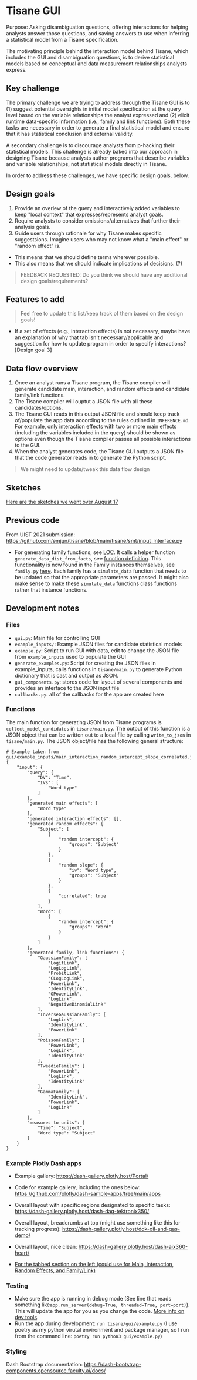 # Tisane GUI
Purpose: Asking disambiguation questions, offering interactions for helping analysts answer those questions, and saving answers to use when inferring a statistical model from a Tisane specification.

The motivating principle behind the interaction model behind Tisane, which includes the GUI and disambiguation questions, is to derive statistical models based on conceptual and data measurement relationships analysts express.

## Key challenge
The primary challenge we are trying to address through the Tisane GUI is to (1) suggest potential oversights in initial model specification at the query level based on the variable relationships the analyst expressed and (2) elicit runtime data-specific information (i.e., family and link functions). Both these tasks are necessary in order to generate a final statistical model and ensure that it has statistical conclusion and external validity.

A secondary challenge is to discourage analysts from p-hacking their statistical models. This challenge is already baked into our approach in designing Tisane because analysts author programs that describe variables and variable relationships, not statistical models directly in Tisane.

In order to address these challenges, we have specific design goals, below.

## Design goals
1. Provide an overiew of the query and interactively added variables to keep "local context" that expresses/represents analyst goals.  
2. Require analysts to consider omissions/alternatives that further their analysis goals.
3. Guide users through rationale for why Tisane makes specific suggestsions. Imagine users who may not know what a "main effect" or "random effect" is.
- This means that we should define terms wherever possible.
- This also means that we should indicate implications of decisions. (?)
> FEEDBACK REQUESTED: Do you think we should have any additional design goals/requirements?


## Features to add
> Feel free to update this list/keep track of them based on the design goals!
- If a set of effects (e.g., interaction effects) is not necessary, maybe have an explanation of why that tab isn't necessary/applicable and suggestion for how to update program in order to specify interactions?  [Design goal 3]

## Data flow overview
1. Once an analyst runs a Tisane program, the Tisane compiler will generate candidate main, interaction, and random effects and candidate family/link functions.
2. The Tisane compiler will ouptut a JSON file with all these candidates/options.
3. The Tisane GUI reads in this output JSON file and should keep track of/populate the app data according to the rules outlined in ``INFERENCE.md``. For example, only interaction effects with two or more main effects (including the variables included in the query) should be shown as options even though the Tisane compiler passes all possible interactions to the GUI.
4. When the analyst generates code, the Tisane GUI outputs a JSON file that the code generator reads in to generate the Python script.
> We might need to update/tweak this data flow design

## Sketches
[Here are the sketches we went over August 17](https://drive.google.com/file/d/1IPP6tfCSAZF2ogX4PJFo-d_d1OcLbRjK/view?usp=sharing)

## Previous code
From UIST 2021 submission: https://github.com/emjun/tisane/blob/main/tisane/smt/input_interface.py
- For generating family functions, see [LOC](https://github.com/emjun/tisane/blob/ed845debe44e5f1bf22b7ecabc1989c4df89a2f1/tisane/smt/input_interface.py#L670). It calls a helper function ``generate_data_dist_from_facts``, see [function definition](https://github.com/emjun/tisane/blob/ed845debe44e5f1bf22b7ecabc1989c4df89a2f1/tisane/helpers.py#L15). This functionality is now found in the Family instances themselves, see ``family.py`` [here](tisane/family.py). Each family has a ``simulate_data`` function that needs to be updated so that the appropriate parameters are passed. It might also make sense to make these ``simulate_data`` functions class functions rather that instance functions.

## Development notes
### Files
- `gui.py`: Main file for controlling GUI
- `example_inputs/`: Example JSON files for candidate statistical models
- `example.py`: Script to run GUI with data, edit to change the JSON file from `example_inputs` used to populate the GUI
- `generate_examples.py`: Script for creating the JSON files in example_inputs, calls functions in `tisane/main.py` to generate Python dictionary that is cast and output as JSON.
- `gui_components.py`: stores code for layout of several components and provides an interface to the JSON input file
- `callbacks.py`: all of the callbacks for the app are created here

### Functions
The main function for generating JSON from Tisane programs is `collect_model_candidates` in `tisane/main.py`. The output of this function is a JSON object that can be written out to a local file by calling `write_to_json` in `tisane/main.py`. The JSON object/file has the following general structure:
```
# Example taken from gui/example_inputs/main_interaction_random_intercept_slope_correlated.json
{
    "input": {
        "query": {
            "DV": "Time",
            "IVs": [
                "Word type"
            ]
        },
        "generated main effects": [
            "Word type"
        ],
        "generated interaction effects": [],
        "generated random effects": {
            "Subject": [
                {
                    "random intercept": {
                        "groups": "Subject"
                    }
                },
                {
                    "random slope": {
                        "iv": "Word type",
                        "groups": "Subject"
                    }
                },
                {
                    "correlated": true
                }
            ],
            "Word": [
                {
                    "random intercept": {
                        "groups": "Word"
                    }
                }
            ]
        },
        "generated family, link functions": {
            "GaussianFamily": [
                "LogitLink",
                "LogLogLink",
                "ProbitLink",
                "CLogLogLink",
                "PowerLink",
                "IdentityLink",
                "OPowerLink",
                "LogLink",
                "NegativeBinomialLink"
            ],
            "InverseGaussianFamily": [
                "LogLink",
                "IdentityLink",
                "PowerLink"
            ],
            "PoissonFamily": [
                "PowerLink",
                "LogLink",
                "IdentityLink"
            ],
            "TweedieFamily": [
                "PowerLink",
                "LogLink",
                "IdentityLink"
            ],
            "GammaFamily": [
                "IdentityLink",
                "PowerLink",
                "LogLink"
            ]
        },
        "measures to units": {
            "Time": "Subject",
            "Word type": "Subject"
        }
    }
}
```

### Example Plotly Dash apps
- Example gallery: https://dash-gallery.plotly.host/Portal/
- Code for example gallery, including the ones below: https://github.com/plotly/dash-sample-apps/tree/main/apps

- Overall layout with specific regions designated to specific tasks: https://dash-gallery.plotly.host/dash-daq-tektronix350/
- Overall layout, breadcrumbs at top (might use something like this for tracking progress): https://dash-gallery.plotly.host/ddk-oil-and-gas-demo/
- Overall layout, nice clean: https://dash-gallery.plotly.host/dash-aix360-heart/
- [For the tabbed section on the left (could use for Main, Interaction, Random Effects, and Family/Link)](https://dash-gallery.plotly.host/dash-alignment-chart/)

### Testing
- Make sure the app is running in debug mode (See line that reads something like``app.run_server(debug=True, threaded=True, port=port)``). This will update the app for you as you change the code. [More info on dev tools](https://dash.plotly.com/devtools).
- Run the app during development: ``run tisane/gui/example.py`` (I use poetry as my python virutal environment and package manager, so I run from the command line: ``poetry run python3 gui/example.py``)

### Styling
Dash Bootstrap documentation: https://dash-bootstrap-components.opensource.faculty.ai/docs/
